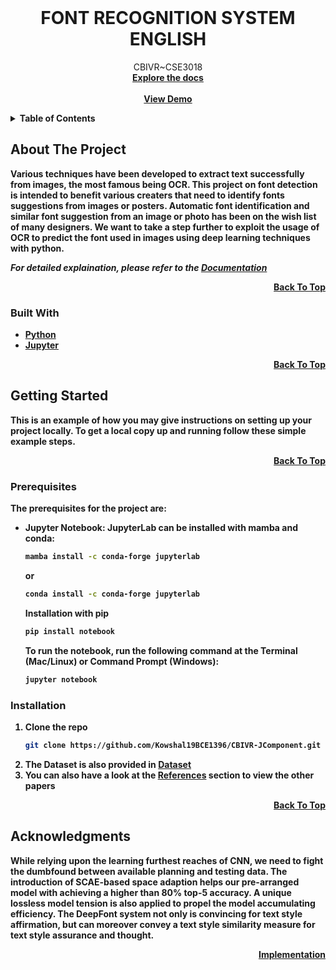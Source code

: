 <!--
*** Thanks for checking out the Best-README-Template. If you have a suggestion
*** that would make this better, please fork the repo and create a pull request
*** or simply open an issue with the tag "enhancement".
*** Don't forget to give the project a star!
*** Thanks again! Now go create something AMAZING! :D
-->
<br />
<div align="center">
  <a href="https://github.com/Kowshal2103/CBIVR-JComponent">
  </a>

<h1 align="center">FONT RECOGNITION SYSTEM ENGLISH</h1>

  <p align="center">
    CBIVR~CSE3018
    <br />
    <a href="https://github.com/Kowshal19BCE1396/CBIVR-JComponent/blob/master/Documents/CBVIR%20Project%20Report_19BCE1396_19BCE1631.docx"><strong>Explore the docs<strong></a>
    <br/>
    <br/>
    <a href="https://github.com/Kowshal19BCE1396/CBIVR-JComponent/blob/master/Brief%20Demo%20Video/Brief%20Review.mp4">View Demo</a>
  </p>
</div>



<!-- TABLE OF CONTENTS -->
<details>
  <summary>Table of Contents</summary>
  <ol>
    <li>
      <a href="#about-the-project">About The Project</a>
      <ul>
        <li><a href="#built-with">Built With</a></li>
      </ul>
    </li>
    <li>
      <a href="#getting-started">Getting Started</a>
      <ul>
        <li><a href="#prerequisites">Prerequisites</a></li>
        <li><a href="#installation">Installation</a></li>
      </ul>
    </li>
    <li><a href="#acknowledgments">Acknowledgments</a></li>
  </ol>
</details>



<!-- ABOUT THE PROJECT -->
## About The Project

Various techniques have been developed to extract text successfully from images, the most famous being OCR. This project on font detection is intended to benefit various creaters that need to identify fonts suggestions from images or posters. Automatic font identification and similar font suggestion from an image or photo has been on the wish list of many designers. We want to take a step further to exploit the usage of OCR to predict the font used in images using deep learning techniques with python.

_For detailed explaination, please refer to the [Documentation](https://github.com/Kowshal19BCE1396/CBIVR-JComponent/tree/master/Documents)_

<p align="right"><a href="#top">Back To Top</a></p>



### Built With

* [Python](https://www.python.org/)
* [Jupyter](https://jupyter.org/install)

<p align="right"><a href="#top">Back To Top</a></p>


<!-- GETTING STARTED -->
## Getting Started

This is an example of how you may give instructions on setting up your project locally.
To get a local copy up and running follow these simple example steps.
  
<p align="right"><a href="#top">Back To Top</a></p>

### Prerequisites

The prerequisites for the project are:

* Jupyter Notebook:
  JupyterLab can be installed with mamba and conda:
  ```sh
  mamba install -c conda-forge jupyterlab
  ```
  or
  ```sh
  conda install -c conda-forge jupyterlab
  ```
  Installation with pip
  ```sh
  pip install notebook
  ```

  To run the notebook, run the following command at the Terminal (Mac/Linux) or Command Prompt (Windows):
  ```sh
  jupyter notebook
  ```


### Installation

1. Clone the repo
   ```sh
   git clone https://github.com/Kowshal19BCE1396/CBIVR-JComponent.git
   ```
2. The Dataset is also provided in [Dataset](https://github.com/Kowshal19BCE1396/CBIVR-JComponent/tree/master/Dataset)
3. You can also have a look at the [References](https://github.com/Kowshal19BCE1396/CBIVR-JComponent/tree/master/References) section to view the other papers

<p align="right"><a href="#top">Back To Top</a></p>
  

## Acknowledgments

While relying upon the learning furthest reaches of CNN, we need to fight the dumbfound between available planning and testing data. The introduction of SCAE-based space adaption helps our pre-arranged model with achieving a higher than 80% top-5 accuracy. A unique lossless model tension is also applied to propel the model accumulating efficiency. The DeepFont system not only is convincing for text style affirmation, but can moreover convey a text style similarity measure for text style assurance and thought.


 
<p align="right"><a href="#Prerequisites">Implementation</a></p>
